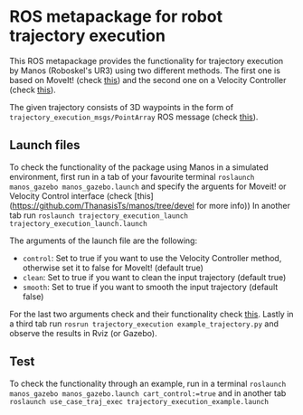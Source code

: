 # ROS metapackage for robot trajectory execution

This ROS metapackage provides the functionality for trajectory execution by Manos (Roboskel's UR3) 
using two different methods. The first one is based on MoveIt! (check [this](https://github.com/ThanasisTs/trajectory_execution_pkg/tree/master/moveit_trajectory_execution)) and the second one on a Velocity 
Controller (check [this](https://github.com/ThanasisTs/trajectory_execution_pkg/tree/master/control_trajectory_execution)).

The given trajectory consists of 3D waypoints in the form of `trajectory_execution_msgs/PointArray` ROS
message (check [this](https://github.com/ThanasisTs/trajectory_execution_pkg/tree/master/trajectory_execution_msgs)).

## Launch files
To check the functionality of the package using Manos in a simulated environment, first run in a tab of
your favourite terminal `roslaunch manos_gazebo manos_gazebo.launch` and specify the arguents for Moveit! or
Velocity Control interface (check [this](https://github.com/ThanasisTs/manos/tree/devel  for more info))
In another tab run `roslaunch trajectory_execution_launch trajectory_execution_launch.launch`
 
 The arguments of the launch file are the following:
 * `control`: Set to true if you want to use the Velocity Controller method, otherwise set it to false
 for MoveIt! (default true)
 * `clean`: Set to true if you want to clean the input trajectory (default true)
 * `smooth`: Set to true if you want to smooth the input trajectory (default false)
 
For the last two arguments check and their functionality check [this](https://github.com/ThanasisTs/trajectory_preprocessing_pkg). Lastly in a third tab run `rosrun trajectory_execution example_trajectory.py` and observe the results in Rviz (or Gazebo).
 
 ## Test
 To check the functionality through an example, run in a terminal `roslaunch manos_gazebo manos_gazebo.launch cart_control:=true` and in another tab `roslaunch use_case_traj_exec trajectory_execution_example.launch`
 
